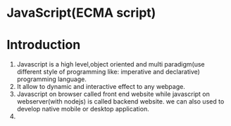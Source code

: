 # JavaScript(ECMA script)
# Introduction
  1. Javascript is a high level,object oriented and multi paradigm(use different style of programming like: imperative and declarative) programming language.
  2. It allow to dynamic and interactive effect to any webpage.
  3. Javascript on browser called front end website while javascript on webserver(with nodejs) is called backend website. we can also used to develop native mobile or desktop application.
  4. 
